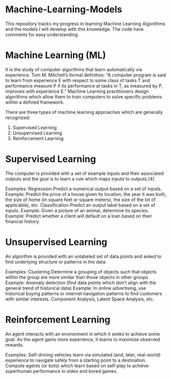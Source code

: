 # Machine-Learning-Models

This repository tracks my progress in learning Machine Learning Algorithms and the models I will develop with this knowledge. The code have comments for easy understanding.

# Machine Learning (ML) 
It is the study of computer algorithms that learn automatically via experience.
Tom M. Mitchell’s formal definition:
“A computer program is said to learn from experience E with respect to some class of tasks T and performance measure P if its performance at tasks in T, as measured by P, improves with experience E.”
Machine Learning practitioners design algorithms which allow them to train computers to solve specific problems within a defined framework.

There are three types of machine learning approaches which are generally recognized:
  1. Supervised Learning
  2. Unsupervised Learning  
  3. Reinforcement Learning

# Supervised Learning
The computer is provided with a set of example inputs and their associated outputs and the goal is to learn a rule which maps inputs to outputs.[4]

Examples: 
    Regression
      Predict a numerical output based on a set of inputs.
      Example: Predict the price of a house given its location, the year it was built, the size of home (in square feet or square meters), the size of the lot (if applicable), etc.
    Classification
      Predict an output label based on a set of inputs.
      Example: Given a picture of an animal, determine its species.
      Example: Predict whether a client will default on a loan based on their financial history.

# Unsupervised Learning
An algorithm is provided with an unlabeled set of data points and asked to find underlying structure or patterns in the data.

Examples:
    Clustering
      Determine a grouping of objects such that objects within the group are more similar than those objects in other groups.
      Example: Anomaly detection (find data points which don’t align with the general trend of historical data)
      Example: In online advertising, use historical buying patterns or internet navigation patterns to find customers with similar interests.
    Component Analysis, Latent Space Analysis, etc.

# Reinforcement Learning
An agent interacts with an environment in which it seeks to achieve some goal. As the agent gains more experience, it learns to maximize observed rewards.

Examples:
    Self-driving vehicles learn via simulated (and, later, real-world) experience to navigate safely from a starting point to a destination.
    Compute agents (or bots) which learn based on self-play to achieve superhuman performance in video and bored games.

